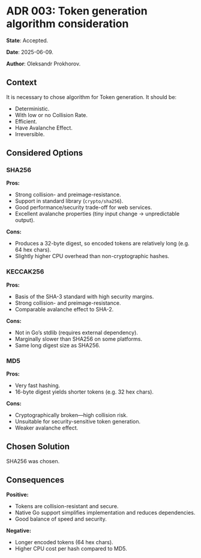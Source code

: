 # ADR 003: Token generation algorithm consideration

**State**: Accepted.

**Date**: 2025-06-09.

**Author**: Oleksandr Prokhorov.

## Context

It is necessary to chose algorithm for Token generation. It should be:
- Deterministic.
- With low or no Collision Rate.
- Efficient.
- Have Avalanche Effect.
- Irreversible.

## Considered Options

### SHA256
**Pros:**
- Strong collision- and preimage-resistance.
- Support in standard library (`crypto/sha256`).
- Good performance/security trade-off for web services.
- Excellent avalanche properties (tiny input change → unpredictable output).

**Cons:**
- Produces a 32-byte digest, so encoded tokens are relatively long (e.g. 64 hex chars).
- Slightly higher CPU overhead than non-cryptographic hashes.

### KECCAK256
**Pros:**
- Basis of the SHA-3 standard with high security margins.
- Strong collision- and preimage-resistance.
- Comparable avalanche effect to SHA-2.

**Cons:**
- Not in Go’s stdlib (requires external dependency).
- Marginally slower than SHA256 on some platforms.
- Same long digest size as SHA256.

### MD5
**Pros:**
- Very fast hashing.
- 16-byte digest yields shorter tokens (e.g. 32 hex chars).

**Cons:**
- Cryptographically broken—high collision risk.
- Unsuitable for security-sensitive token generation.
- Weaker avalanche effect.

## Chosen Solution
SHA256 was chosen.

## Consequences
**Positive:**
- Tokens are collision-resistant and secure.
- Native Go support simplifies implementation and reduces dependencies.
- Good balance of speed and security.

**Negative:**
- Longer encoded tokens (64 hex chars).
- Higher CPU cost per hash compared to MD5.